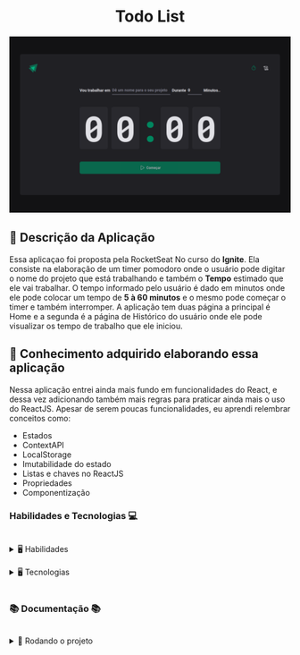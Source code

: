 <h1 align="center"> Todo List </h1>


<div align="center">

![Preview](./timerPomodoro.png)

</div>

## 📄 Descrição da Aplicação

Essa aplicaçao foi proposta pela <a hrfe="https://www.rocketseat.com.br/" target="_blank">RocketSeat</a> No curso do **Ignite**. Ela consiste na elaboração
de um timer pomodoro onde o usuário pode digitar o nome do projeto que está trabalhando e também o **Tempo** estimado que ele vai trabalhar.
O tempo informado pelo usuário é dado em minutos onde ele pode colocar um tempo de 
**5 à 60 minutos** e o mesmo pode começar o timer e também interromper.
A aplicação tem duas página a principal é Home e a segunda é a página de Histórico do
usuário onde ele pode visualizar os tempo de trabalho que ele iniciou.

## 📓 Conhecimento adquirido elaborando essa aplicação

Nessa aplicação entrei ainda mais fundo em funcionalidades do React, e dessa vez adicionando também mais regras para praticar ainda mais o uso do ReactJS. 
Apesar de serem poucas funcionalidades, eu aprendi relembrar conceitos como:

- Estados
- ContextAPI
- LocalStorage
- Imutabilidade do estado
- Listas e chaves no ReactJS
- Propriedades
- Componentização

### Habilidades e Tecnologias 💻
 <br />
<details>
  <summary> 🖥️ Habilidades</summary>
  <br />

  - Desenvolvimento de aplicações React
  - Criatividade
  - Metodologia ágil (Scrum) (Kanban)

  <br />
</details>
 <br />
<details>
  <summary> 🖥️ Tecnologias</summary>
    <br />

  - React
    * React Hooks
  - HTML5
  - CSS3
    * Styled Components
  - JavaScript
  - TypeScripts
  - Phosphor Icons
  - ContextAPI
  - Eslint
  - Immer
  - React router Dom
  - React Hook Form
  - Date fns
  - Phosphor-react
     
</details>
<br />

### 📚 Documentação 📚
<br />
  <details>
    <summary> 🚀 Rodando o projeto</summary>
    <br />

* Faça o fork do repositório:
    Tutorial [AQUI](https://github.com/UNIVALI-LITE/Portugol-Studio/wiki/Fazendo-um-Fork-do-reposit%C3%B3rio)
* Abra seu terminal e navegue até a pasta onde preferir alocar o projeto.

* Clone o repositório:

    ```sh
      git clone git@github.com:JoaoAlberto20/Timer-Pomodoro.git
    ```

* Apos ter o repositório clonado em sua maquina, execute este comando para acessar a parta do projeto:

    ```sh
      cd Timer-Pomodoro
    ```

* Dentro da pasta do projeto, execute o comando abaixo para instalar as dependências do projeto:

    Caso utilize o npm:

    ```sh
      npm install
    ```

    Caso utilize o yarn:

    ```sh
      yarn install
    ```

* Dentro da pasta do projeto, execute o comando abaixo para iniciar o servidor do projeto:

    Caso utilize o npm:

    ```sh
      npm run dev
    ```

    Caso utilize o yarn:

    ```sh
      yarn run dev
    ```

  O aplicativo sera executado em modo de desenvolvimento.
  Abrindo na porta padrão que o React usa: <http://localhost:3000/> em seu navegador.

  </details>
<br />